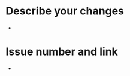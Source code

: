 <!-- (주석) 모두가 보는 게시물입니다. 다른 사람도 이해 할 수 있는 언어로 작성해주시길 바래요~ 바른 말 고운 말 쓰라 이 말이야!

# Issue 생성 전 체크리스트(생성한 사람이 꼭 모두 체크해주세요!!)
- [ ] 이슈 이름은 다른 사람도 이해할 수 있나요?
- [ ] 리뷰가 필요한 사람(Reviewers)을 추가했나요?
- [ ] 이슈 책임자(Assignees)를 추가했나요?
- [ ] 제목 가장 좌측에 해당 pull-request의 성향을 잘 나타내는 키워드가 있나요? 아래는 예시입니다! 복사해서 사용하세요!
  - [Feat]
  - [Docs]
  - [Chore]
  - [Refactor]
  - [Fix]
- [ ] Labels에는 해당 이슈의 성향을 잘 나타내나요?
- [ ] 해당 pull-request가 파트(front-end 또는 back-end)에 종속된다면 Labels에 파트를 표시했나요?
 -->
# Describe your changes
- 

# Issue number and link
- 
